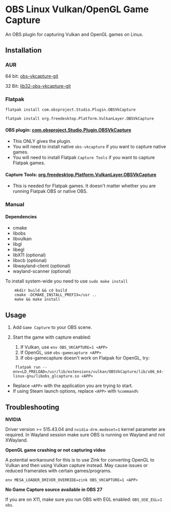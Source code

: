 # OBS Linux Vulkan/OpenGL Game Capture

An OBS plugin for capturing Vulkan and OpenGL games on Linux.

## Installation

### AUR
64 bit: [obs-vkcapture-git](https://aur.archlinux.org/packages/obs-vkcapture-git/)

32 Bit: [lib32-obs-vkcapture-git](https://aur.archlinux.org/packages/lib32-obs-vkcapture-git/)

### Flatpak
```flatpak install com.obsproject.Studio.Plugin.OBSVkCapture```

```flatpak install org.freedesktop.Platform.VulkanLayer.OBSVkCapture```

#### OBS plugin: [com.obsproject.Studio.Plugin.OBSVkCapture](https://github.com/flathub/com.obsproject.Studio.Plugin.OBSVkCapture)

* This ONLY gives the plugin.
* You will need to install native ```obs-vkcapture``` if you want to capture native games.
* You will need to install Flatpak ```Capture Tools``` if you want to capture Flatpak games.

#### Capture Tools: [org.freedesktop.Platform.VulkanLayer.OBSVkCapture](https://github.com/flathub/org.freedesktop.Platform.VulkanLayer.OBSVkCapture)

* This is needed for Flatpak games. It doesn't matter whether you are running Flatpak OBS or native OBS.

### Manual

#### Dependencies

* cmake
* libobs
* libvulkan
* libgl
* libegl
* libX11 (optional)
* libxcb (optional)
* libwayland-client (optional)
* wayland-scanner (optional)

To install system-wide you need to use ```sudo make install```
```
    mkdir build && cd build
    cmake -DCMAKE_INSTALL_PREFIX=/usr ..
    make && make install
```

## Usage

1. Add `Game Capture` to your OBS scene.
2. Start the game with capture enabled:

    1. If Vulkan, use ```env OBS_VKCAPTURE=1 <APP>```
    2. If OpenGL, use ```obs-gamecapture <APP>```
    3. If obs-gamecapture doesn't work on Flatpak for OpenGL, try:

    ``` flatpak run --env=LD_PRELOAD=/usr/lib/extensions/vulkan/OBSVkCapture/lib/x86_64-linux-gnu/libobs_glcapture.so <APP>```

* Replace ```<APP>``` with the application you are trying to start.
* If using Steam launch options, replace ```<APP>```  with ```%command%```

## Troubleshooting

**NVIDIA**

Driver version >= 515.43.04 and `nvidia-drm.modeset=1` kernel parameter are required. In Wayland session make sure OBS is running on Wayland and not XWayland.

**OpenGL game crashing or not capturing video**

A potential workaround for this is to use Zink for converting OpenGL to Vulkan and then using Vulkan capture instead. May cause issues or reduced framerates with certain games/programs.

```env MESA_LOADER_DRIVER_OVERRIDE=zink OBS_VKCAPTURE=1 <APP>```

**No Game Capture source available in OBS 27**

If you are on X11, make sure you run OBS with EGL enabled: `OBS_USE_EGL=1 obs`.
